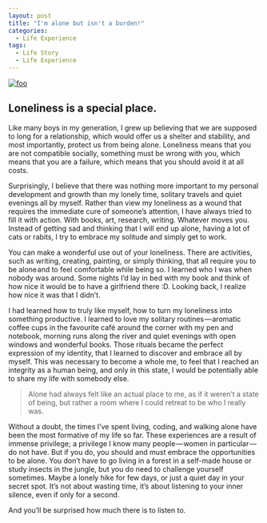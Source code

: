 ```yaml
---
layout: post
title: "I'm alone but isn't a burden!"
categories:
  - Life Experience
tags:
  - Life Story
  - Life Experience
---
```


[![foo](https://cdn-images-1.medium.com/max/800/1*QxVoX5OTvQ8Qid-wpug_1A.jpeg)]()

## Loneliness is a special place.
Like many boys in my generation, I grew up believing that we are supposed to long for a relationship, which would offer us a shelter and stability, and most importantly, protect us from being alone. Loneliness means that you are not compatible socially, something must be wrong with you, which means that you are a failure, which means that you should avoid it at all costs.

Surprisingly, I believe that there was nothing more important to my personal development and growth than my lonely time, solitary travels and quiet evenings all by myself. Rather than view my loneliness as a wound that requires the immediate cure of someone’s attention, I have always tried to fill it with action. With books, art, research, writing. Whatever moves you. Instead of getting sad and thinking that I will end up alone, having a lot of cats or rabits, I try to embrace my solitude and simply get to work.

You can make a wonderful use out of your loneliness. There are activities, such as writing, creating, painting, or simply thinking, that all require you to be alone and to feel comfortable while being so. I learned who I was when nobody was around. Some nights I’d lay in bed with my book and think of how nice it would be to have a girlfriend there :D. Looking back, I realize how nice it was that I didn’t.

I had learned how to truly like myself, how to turn my loneliness into something productive. I learned to love my solitary routines — aromatic coffee cups in the favourite café around the corner with my pen and notebook, morning runs along the river and quiet evenings with open windows and wonderful books. Those rituals became the perfect expression of my identity, that I learned to discover and embrace all by myself. This was necessary to become a whole me, to feel that I reached an integrity as a human being, and only in this state, I would be potentially able to share my life with somebody else.

> Alone had always felt like an actual place to me, as if it weren’t a state of being, but rather a room where I could retreat to be who I really was.

Without a doubt, the times I’ve spent living, coding, and walking alone have been the most formative of my life so far. These experiences are a result of immense privilege; a privilege I know many people — women in particular — do not have. But if you do, you should and must embrace the opportunities to be alone. You don’t have to go living in a forest in a self-made house or study insects in the jungle, but you do need to challenge yourself sometimes. Maybe a lonely hike for few days, or just a quiet day in your secret spot. It’s not about wasting time, it’s about listening to your inner silence, even if only for a second.

And you’ll be surprised how much there is to listen to.



